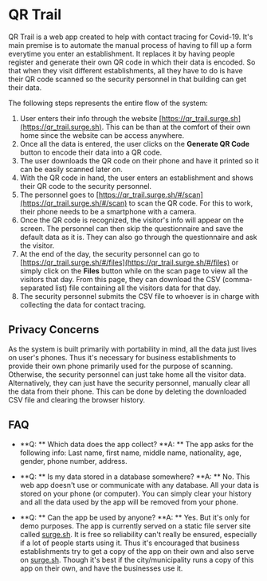 # QR Trail

QR Trail is a web app created to help with contact tracing for Covid-19. It's main premise is to automate the manual process of having to fill up a form everytime you enter an establishment. It replaces it by having people register and generate their own QR code in which their data is encoded. So that when they visit different establishments, all they have to do is have their QR code scanned so the security personnel in that building can get their data.

The following steps represents the entire flow of the system:

1. User enters their info through the website [https://qr_trail.surge.sh](https://qr_trail.surge.sh). This can be than at the comfort of their own home since the website can be access anywhere. 
2. Once all the data is entered, the user clicks on the **Generate QR Code** button to encode their data into a QR code.
3. The user downloads the QR code on their phone and have it printed so it can be easily scanned later on.
4. With the QR code in hand, the user enters an establishment and shows their QR code to the security personnel. 
5. The personnel goes to [https://qr_trail.surge.sh/#/scan](https://qr_trail.surge.sh/#/scan) to scan the QR code. For this to work, their phone needs to be a smartphone with a camera.
6. Once the QR code is recognized, the visitor's info will appear on the screen. The personnel can then skip the questionnaire and save the default data as it is. They can also go through the questionnaire and ask the visitor. 
7. At the end of the day, the security personnel can go to [https://qr_trail.surge.sh/#/files](https://qr_trail.surge.sh/#/files) or simply click on the **Files** button while on the scan page to view all the visitors that day. From this page, they can download the CSV (comma-separated list) file containing all the visitors data for that day.
8. The security personnel submits the CSV file to whoever is in charge with collecting the data for contact tracing.

## Privacy Concerns

As the system is built primarily with portability in mind, all the data just lives on user's phones. Thus it's necessary for business establishments to provide their own phone primarily used for the purpose of scanning. Otherwise, the security personnel can just take home all the visitor data.
Alternatively, they can just have the security personnel, manually clear all the data from their phone. This can be done by deleting the downloaded CSV file and clearing the browser history.

## FAQ

- **Q: ** Which data does the app collect?
 **A: ** The app asks for the following info: Last name, first name, middle name, nationality, age, gender, phone number, address.

- **Q: ** Is my data stored in a database somewhere?
**A: ** No. This web app doesn't use or communicate with any database. All your data is stored on your phone (or computer). You can simply clear your history and all the data used by the app will be removed from your phone.

- **Q: ** Can the app be used by anyone?
**A: ** Yes. But it's only for demo purposes. The app is currently served on a static file server site called [surge.sh](https://surge.sh). It is free so reliability can't really be ensured, especially if a lot of people starts using it. Thus it's encouraged that business establishments try to get a copy of the app on their own and also serve on [surge.sh](https://surge.sh). Though it's best if the city/municipality runs a copy of this app on their own, and have the businesses use it.
